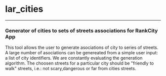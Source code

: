 # lar_cities
---
### Generator of cities to sets of streets associations for RankCity App

 This tool allows the user to generate asociations of city to series of streets.
 A large number of asociations can be genereated from a simple user input: a list of city identifiers.
 We are constantly evaluating the generation algorithm. The choosen streets for a particular city should be "friendly to walk" streets, i.e.: not scary,dangerous or far from cities streets.